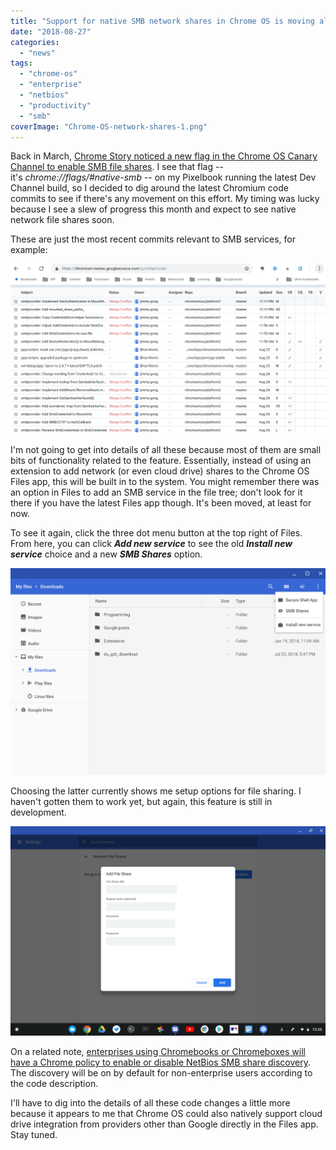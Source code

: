 ```yaml
---
title: "Support for native SMB network shares in Chrome OS is moving along quickly now"
date: "2018-08-27"
categories: 
  - "news"
tags: 
  - "chrome-os"
  - "enterprise"
  - "netbios"
  - "productivity"
  - "smb"
coverImage: "Chrome-OS-network-shares-1.png"
---
```


Back in March, [Chrome Story noticed a new flag in the Chrome OS Canary Channel to enable SMB file shares](https://www.chromestory.com/2018/03/native-smb-file-system-support-coming-to-chrome-os/). I see that flag -- it's _chrome://flags/#native-smb_ -- on my Pixelbook running the latest Dev Channel build, so I decided to dig around the latest Chromium code commits to see if there's any movement on this effort. My timing was lucky because I see a slew of progress this month and expect to see native network file shares soon.

These are just the most recent commits relevant to SMB services, for example:

[![](images/smbprovider-code-commits-.png)](https://www.aboutchromebooks.com/news/support-for-native-smb-network-shares-in-chrome-os-is-moving-along-quickly-now/attachment/smbprovider-code-commits/)

I'm not going to get into details of all these because most of them are small bits of functionality related to the feature. Essentially, instead of using an extension to add network (or even cloud drive) shares to the Chrome OS Files app, this will be built in to the system. You might remember there was an option in Files to add an SMB service in the file tree; don't look for it there if you have the latest Files app though. It's been moved, at least for now.

To see it again, click the three dot menu button at the top right of Files. From here, you can click _**Add new service**_ to see the old **_Install new service_** choice and a new _**SMB Shares**_ option.

[![](images/Files-app-add-SMB.png)](https://www.aboutchromebooks.com/news/support-for-native-smb-network-shares-in-chrome-os-is-moving-along-quickly-now/attachment/files-app-add-smb/)

Choosing the latter currently shows me setup options for file sharing. I haven't gotten them to work yet, but again, this feature is still in development.

[![](images/Chrome-OS-network-shares.png)](https://www.aboutchromebooks.com/news/support-for-native-smb-network-shares-in-chrome-os-is-moving-along-quickly-now/attachment/chrome-os-network-shares/)

On a related note, [enterprises using Chromebooks or Chromeboxes will have a Chrome policy to enable or disable NetBios SMB share discovery](https://chromium-review.googlesource.com/c/chromium/src/+/1184240). The discovery will be on by default for non-enterprise users according to the code description.

I'll have to dig into the details of all these code changes a little more because it appears to me that Chrome OS could also natively support cloud drive integration from providers other than Google directly in the Files app. Stay tuned.
